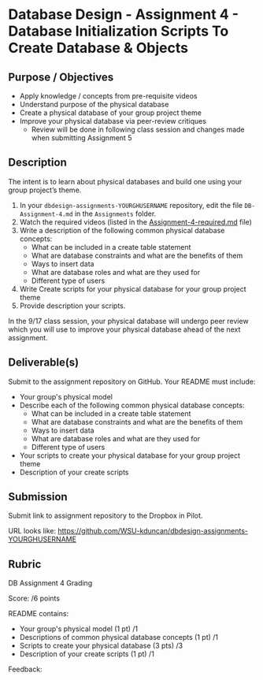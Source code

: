 # Database Design - Assignment 4 - Database Initialization Scripts To Create Database & Objects

## Purpose / Objectives

- Apply knowledge / concepts from pre-requisite videos
- Understand purpose of the physical database
- Create a physical database of your group project theme
- Improve your physical database via peer-review critiques
	- Review will be done in following class session and changes made when submitting Assignment 5

## Description

The intent is to learn about physical databases and build one using your group project’s theme.

1. In your `dbdesign-assignments-YOURGHUSERNAME` repository, edit the file `DB-Assignment-4.md` in the `Assignments` folder.
2. Watch the required videos (listed in the [Assignment-4-required.md](Assignment-4-required.md) file)
3. Write a description of the following common physical database concepts:
	- What can be included in a create table statement
	- What are database constraints and what are the benefits of them
	- Ways to insert data
	- What are database roles and what are they used for
	- Different type of users
4. Write Create scripts for your physical database for your group project theme
5. Provide description your scripts.

In the 9/17 class session, your physical database will undergo peer review which you will use to improve your physical database ahead of the next assignment.

## Deliverable(s)

Submit to the assignment repository on GitHub.  Your README must include:

- Your group's physical model
- Describe each of the following common physical database concepts:
	- What can be included in a create table statement
	- What are database constraints and what are the benefits of them
	- Ways to insert data
	- What are database roles and what are they used for
	- Different type of users
- Your scripts to create your physical database for your group project theme
- Description of your create scripts

## Submission

Submit link to assignment repository to the Dropbox in Pilot. 

URL looks like: https://github.com/WSU-kduncan/dbdesign-assignments-YOURGHUSERNAME

## Rubric

DB Assignment 4 Grading

Score: /6 points

README contains:
- Your group's physical model (1 pt) /1
- Descriptions of common physical database concepts (1 pt) /1
- Scripts to create your physical database (3 pts) /3
- Description of your create scripts (1 pt) /1

Feedback: 
